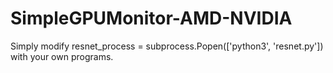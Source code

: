 # SimpleGPUMonitor-AMD-NVIDIA
Simply modify resnet_process = subprocess.Popen(['python3', 'resnet.py']) with your own programs.
